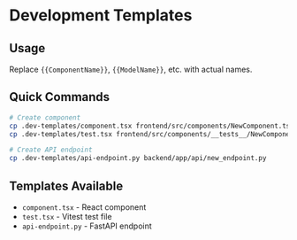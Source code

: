 # Development Templates

## Usage
Replace `{{ComponentName}}`, `{{ModelName}}`, etc. with actual names.

## Quick Commands
```bash
# Create component
cp .dev-templates/component.tsx frontend/src/components/NewComponent.tsx
cp .dev-templates/test.tsx frontend/src/components/__tests__/NewComponent.test.tsx

# Create API endpoint  
cp .dev-templates/api-endpoint.py backend/app/api/new_endpoint.py
```

## Templates Available
- `component.tsx` - React component
- `test.tsx` - Vitest test file
- `api-endpoint.py` - FastAPI endpoint